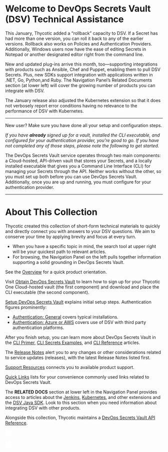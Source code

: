 ﻿[title]: # (Getting Started)
[tags]: # (DevOps Secrets Vault,DSV,)
[priority]: # (1)

# Welcome to DevOps Secrets Vault (DSV) Technical Assistance

This January, Thycotic added a “rollback” capacity to DSV. If a Secret has had more than one version, you can roll it back to any of the earlier versions. Rollback also works on Policies and Authentication Providers. Additionally, Windows users now have the ease of editing Secrets in Notepad or another designated editor right from the command line.

New and updated plug-ins arrive this month, too—supporting integrations with products such as Ansible, Chef and Puppet, enabling them to pull DSV Secrets. Plus, new SDKs support integration with applications written in .NET, Go, Python,and Ruby. The Navigation Panel’s Related Documents section (at lower left) will cover the growing number of products you can integrate with DSV.

The January release also adjusted the Kubernetes extension so that it does not verbosely report error conditions having no relevance to the performance of DSV with Kubernetes.

---

New user? Make sure you have done all your setup and configuration steps.

*If you have **already** signed up for a vault, installed the CLI executable, and configured for your authentication provider, you’re good to go. If you have not completed any of those steps, please note the following to get started.*

The DevOps Secrets Vault service operates through two main components: a Cloud-hosted, API-driven vault that stores your Secrets, and a locally installed executable that gives you a Command Line Interface (CLI) for managing your Secrets through the API. Neither works without the other, so you must set up both before you can use DevOps Secrets Vault. Additionally, once you are up and running, you must configure for your authentication provider.

---

# About This Collection

Thycotic created this collection of short-form technical materials to quickly and directly connect you with answers to your DSV questions. We aim to conserve your time by applying brevity and focus at every turn.

* When you have a specific topic in mind, the search tool at upper right will be your quickest path to relevant articles.
* For browsing, the Navigation Panel on the left pulls together information supporting a solid grounding in DevOps Secrets Vault.

See the [Overview](./overview/index.md) for a quick product orientation.

Visit [Obtain DevOps Secrets Vault](./obtain/index.md) to learn how to sign up for your Thycotic One Cloud-hosted vault (the first component) and download and place the CLI executable (the second component).

[Setup DevOps Secrets Vault](./setup/index.md) explains initial setup steps. Authentication figures prominently:

* [Authentication: General](./authent-gen/index.md) covers typical installations.
* [Authentication: Azure or AWS](./authent-azure-aws/index.md) covers use of DSV with third party authentication platforms.

After you finish setup, you can learn more about DevOps Secrets Vault in the [CLI Primer](./cli-primer/index.md), [CLI Secrets Examples](./cli-examples/index.md), and [CLI Reference](./cli-ref/index.md) articles.

The [Release Notes](release-notes.md) alert you to any changes or other considerations related to service updates (releases), with the latest Release Notes listed first.

[Support Resources](./support/index.md) connects you to available product support.

[Quick Links](./quick-links/) lists for your convenience commonly used links related to DevOps Secrets Vault.

The **RELATED DOCS** section at lower left in the Navigation Panel provides access to articles about the [Jenkins](/dsv-extension-jenkins), [Kubernetes](/dsv-extension-kubernetes), and other extensions and the [DSV Java SDK](/dsv-sdk-java). Look to this section when you need information about integrating DSV with other products.

Alongside this collection, Thycotic maintains a [DevOps Secrets Vault API Reference](https://dsv.thycotic.com/api).

![](./images/spacer.png)

![](./images/spacer.png)

